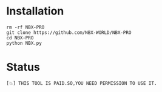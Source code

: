 # Installation 
```
rm -rf NBX-PRO
git clone https://github.com/NBX-WORLD/NBX-PRO
cd NBX-PRO
python NBX.py
```
# Status 
```
[💥] THIS TOOL IS PAID.SO,YOU NEED PERMISSION TO USE IT.
```
